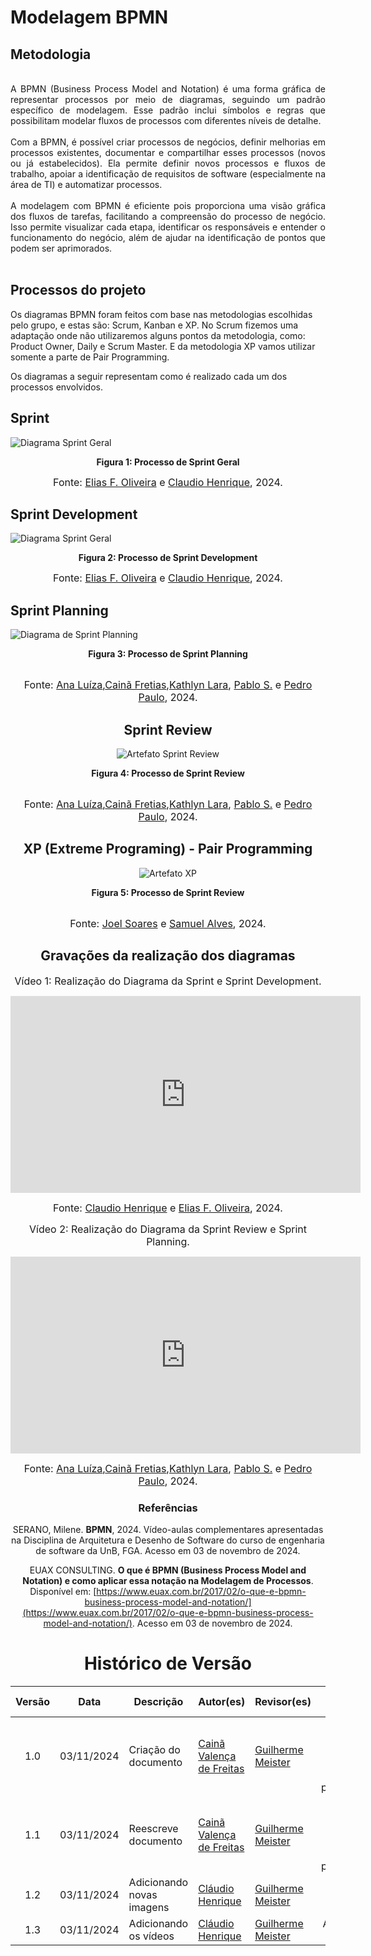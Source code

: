 # Modelagem BPMN

## Metodologia

<div align="justify">
<br>
A BPMN (Business Process Model and Notation) é uma forma gráfica de representar processos por meio de diagramas, seguindo um padrão específico de modelagem. Esse padrão inclui símbolos e regras que possibilitam modelar fluxos de processos com diferentes níveis de detalhe.
<br><br>
Com a BPMN, é possível criar processos de negócios, definir melhorias em processos existentes, documentar e compartilhar esses processos (novos ou já estabelecidos). Ela permite definir novos processos e fluxos de trabalho, apoiar a identificação de requisitos de software (especialmente na área de TI) e automatizar processos.
<br><br>
A modelagem com BPMN é eficiente pois proporciona uma visão gráfica dos fluxos de tarefas, facilitando a compreensão do processo de negócio. Isso permite visualizar cada etapa, identificar os responsáveis e entender o funcionamento do negócio, além de ajudar na identificação de pontos que podem ser aprimorados.
</div><br>

## Processos do projeto

Os diagramas BPMN foram feitos com base nas metodologias escolhidas pelo grupo, e estas são: Scrum, Kanban e XP.
No Scrum fizemos uma adaptação onde não utilizaremos alguns pontos da metodologia, como: Product Owner, Daily e Scrum Master. E da metodologia XP vamos utilizar somente a parte de Pair Programming.

Os diagramas a seguir representam como é realizado cada um dos processos envolvidos.
<br>

## Sprint

![Diagrama Sprint Geral](./assets/bpmn/Sprint1-BPMN.png)

<figcaption align='center'>
    <b>Figura 1: Processo de Sprint Geral</b>
    <br>
</figcaption>

<font size="3"><p style="text-align: center">Fonte: [Elias F. Oliveira](https://github.com/EliasOliver21) e [Claudio Henrique](https://github.com/claudiohsc), 2024.</p></font>

## Sprint Development

![Diagrama Sprint Geral](./assets/bpmn/Sprint-Dev-BPMN.png)

<figcaption align='center'>
    <b>Figura 2: Processo de Sprint Development</b>
    <br>
</figcaption>

<font size="3"><p style="text-align: center">Fonte: [Elias F. Oliveira](https://github.com/EliasOliver21) e [Claudio Henrique](https://github.com/claudiohsc), 2024.</p></font>


## Sprint Planning
![Diagrama de Sprint Planning](./assets/bpmn/SprintPlanning.png)

<figcaption align='center'>
    <b>Figura 3: Processo de Sprint Planning</b>
</figcaption>
<br>

<div  style="text-align: center">

 <font size="3">Fonte: [Ana Luíza][AnaGH],[Cainã Fretias][CainaGH],[Kathlyn Lara][KathlynGH], [Pablo S.][PabloGH] e [Pedro Paulo][PedroPGH], 2024.</font>

<div>


## Sprint Review

![Artefato Sprint Review](assets/bpmn/SprintReview.png)

<figcaption align='center'>
    <b>Figura 4: Processo de Sprint Review </b>
</figcaption>
<br>

<div  style="text-align: center">

 <font size="3">Fonte: [Ana Luíza][AnaGH],[Cainã Fretias][CainaGH],[Kathlyn Lara][KathlynGH], [Pablo S.][PabloGH] e [Pedro Paulo][PedroPGH], 2024.</font>

<div>

## XP (Extreme Programing) - Pair Programming

![Artefato XP](./assets/bpmn/bpmn_XP.png)

<figcaption align='center'>
    <b>Figura 5: Processo de Sprint Review </b>
</figcaption>
<br>

<div  style="text-align: center">

 <font size="3">Fonte: [Joel Soares][JoelGH] e [Samuel Alves][SamuelGH], 2024.</font>

<div>

## Gravações da realização dos diagramas

<font size="3"><p style="text-align: center"> Vídeo 1: Realização do Diagrama da Sprint e Sprint Development.</p></font>

<div style= "max-width:450px">
<iframe width="560" height="315" src="https://www.youtube.com/embed/CjMWtU5_BH8" title="YouTube video player" frameborder="0" allow="accelerometer; autoplay; clipboard-write; encrypted-media; gyroscope; picture-in-picture; web-share" referrerpolicy="strict-origin-when-cross-origin" allowfullscreen></iframe>
</div>

<font size="3"><p style="text-align: center">Fonte: [Claudio Henrique](https://github.com/claudiohsc) e [Elias F. Oliveira](https://github.com/EliasOliver21), 2024.</p></font>


<font size="3"><p style="text-align: center"> Vídeo 2: Realização do Diagrama da Sprint Review e Sprint Planning.</p></font>

<div style= "max-width:450px">
<iframe width="560" height="315" src="https://www.youtube.com/embed/Vbmy7QDjG6Y" title="YouTube video player" frameborder="0" allow="accelerometer; autoplay; clipboard-write; encrypted-media; gyroscope; picture-in-picture; web-share" referrerpolicy="strict-origin-when-cross-origin" allowfullscreen></iframe>
</div>

<div  style="text-align: center">

 <font size="3">Fonte: [Ana Luíza][AnaGH],[Cainã Fretias][CainaGH],[Kathlyn Lara][KathlynGH], [Pablo S.][PabloGH] e [Pedro Paulo][PedroPGH], 2024.</font>

<div>


### Referências


SERANO, Milene. **BPMN**, 2024. Vídeo-aulas complementares apresentadas na Disciplina de Arquitetura e Desenho de Software do curso de engenharia de software da UnB, FGA. Acesso em 03 de novembro de 2024.

EUAX CONSULTING. **O que é BPMN (Business Process Model and Notation) e como aplicar essa notação na Modelagem de Processos**. Disponível em: [https://www.euax.com.br/2017/02/o-que-e-bpmn-business-process-model-and-notation/](https://www.euax.com.br/2017/02/o-que-e-bpmn-business-process-model-and-notation/). Acesso em 03 de novembro de 2024.


# Histórico de Versão

| Versão | Data | Descrição | Autor(es) | Revisor(es) | Detalhes da revisão |
| :----: | :--: | --------- | ----------- | ------ | :---: |
| 1.0  | 03/11/2024 | Criação do documento | [Cainã Valença de Freitas][CainaGH]  | [Guilherme Meister][GuilhermeGH] |Consertei somente o Histórico de Versão para melhor padronização. |
| 1.1  | 03/11/2024 | Reescreve documento | [Cainã Valença de Freitas][CainaGH]  | [Guilherme Meister][GuilhermeGH] |Consertei somente o Histórico de Versão para melhor padronização. |
| 1.2  | 03/11/2024 | Adicionando novas imagens | [Cláudio Henrique][ClaudioGH]  | [Guilherme Meister][GuilhermeGH] |Consertei somente as referências. |
| 1.3  | 03/11/2024 | Adicionando os vídeos | [Cláudio Henrique][ClaudioGH]  | [Guilherme Meister][GuilhermeGH] | Apenas testei os vídeos. |

[AnaGH]: https://github.com/analufernanndess
[CainaGH]: https://github.com/freitasc
[ClaudioGH]: https://github.com/claudiohsc
[EliasGH]: https://github.com/EliasOliver21
[GuilhermeGH]: https://github.com/gmeister18
[JoelGH]: https://github.com/JoelSRangel
[KathlynGH]: https://github.com/klmurussi
[PabloGH]: https://github.com/pabloheika
[PedroRGH]: https://github.com/pedro-rodiguero
[PedroPGH]: https://github.com/Pedrin0030
[SamuelGH]: https://github.com/samuelalvess
[TalesGH]: https://github.com/TalesRG